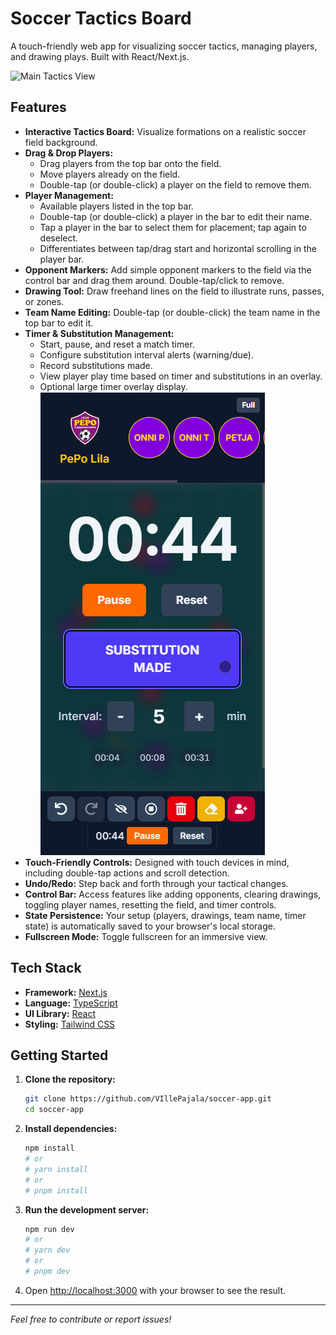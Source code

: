 # Soccer Tactics Board

A touch-friendly web app for visualizing soccer tactics, managing players, and drawing plays. Built with React/Next.js.

![Main Tactics View](.docs/images/screenshot_tactics_view.png)

## Features

*   **Interactive Tactics Board:** Visualize formations on a realistic soccer field background.
*   **Drag & Drop Players:**
    *   Drag players from the top bar onto the field.
    *   Move players already on the field.
    *   Double-tap (or double-click) a player on the field to remove them.
*   **Player Management:**
    *   Available players listed in the top bar.
    *   Double-tap (or double-click) a player in the bar to edit their name.
    *   Tap a player in the bar to select them for placement; tap again to deselect.
    *   Differentiates between tap/drag start and horizontal scrolling in the player bar.
*   **Opponent Markers:** Add simple opponent markers to the field via the control bar and drag them around. Double-tap/click to remove.
*   **Drawing Tool:** Draw freehand lines on the field to illustrate runs, passes, or zones.
*   **Team Name Editing:** Double-tap (or double-click) the team name in the top bar to edit it.
*   **Timer & Substitution Management:**
    *   Start, pause, and reset a match timer.
    *   Configure substitution interval alerts (warning/due).
    *   Record substitutions made.
    *   View player play time based on timer and substitutions in an overlay.
    *   Optional large timer overlay display.
    ![Timer and Substitution Tracking](.docs/images/screenshot_timer_view_with_substitutions_play_time_records.png)
*   **Touch-Friendly Controls:** Designed with touch devices in mind, including double-tap actions and scroll detection.
*   **Undo/Redo:** Step back and forth through your tactical changes.
*   **Control Bar:** Access features like adding opponents, clearing drawings, toggling player names, resetting the field, and timer controls.
*   **State Persistence:** Your setup (players, drawings, team name, timer state) is automatically saved to your browser's local storage.
*   **Fullscreen Mode:** Toggle fullscreen for an immersive view.

## Tech Stack

*   **Framework:** [Next.js](https://nextjs.org/)
*   **Language:** [TypeScript](https://www.typescriptlang.org/)
*   **UI Library:** [React](https://reactjs.org/)
*   **Styling:** [Tailwind CSS](https://tailwindcss.com/)

## Getting Started

1.  **Clone the repository:**
    ```bash
    git clone https://github.com/VIllePajala/soccer-app.git 
    cd soccer-app
    ```

2.  **Install dependencies:**
    ```bash
    npm install
    # or
    # yarn install
    # or
    # pnpm install
    ```

3.  **Run the development server:**
    ```bash
    npm run dev
    # or
    # yarn dev
    # or
    # pnpm dev
    ```

4.  Open [http://localhost:3000](http://localhost:3000) with your browser to see the result.

---

*Feel free to contribute or report issues!*
